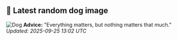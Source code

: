 ## 🐶 Latest random dog image
![Dog](https://images.dog.ceo/breeds/kelpie/n02105412_7017.jpg)
**Advice:** "Everything matters, but nothing matters that much."
*Updated: 2025-09-25 13:02 UTC*
